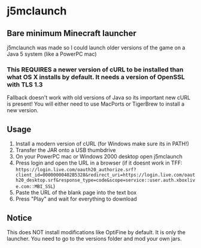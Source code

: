 # j5mclaunch
## Bare minimum Minecraft launcher

j5mclaunch was made so I could launch older versions of the game on a Java 5 system (like a PowerPC mac)

### This REQUIRES a newer version of cURL to be installed than what OS X installs by default. It needs a version of OpenSSL with TLS 1.3

Fallback doesn't work with old versions of Java so its important new cURL is present! You will either need to use MacPorts or TigerBrew to install a new version.

## Usage
1. Install a modern version of cURL (for Windows make sure its in PATH!)
2. Transfer the JAR onto a USB thumbdrive
3. On your PowerPC mac or Windows 2000 desktop open j5mclaunch
4. Press login and open the URL in a browser (if it doesnt work in TFF: `https://login.live.com/oauth20_authorize.srf?client_id=00000000402B5328&redirect_uri=https://login.live.com/oauth20_desktop.srf&response_type=code&scope=service::user.auth.xboxlive.com::MBI_SSL`)
5. Paste the URL of the blank page into the text box
6. Press "Play" and wait for everything to download

## Notice

This does NOT install modifications like OptiFine by default. It is only the launcher. You need to go to the versions folder and mod your own jars.
